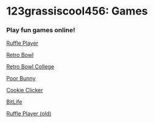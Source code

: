 <h1>123grassiscool456: Games</h1>
<h3>Play fun games online!</h3>
<p1></p>
<a href="https://123grassiscool456.github.io/ruffleplayer">Ruffle Player</a>
<p1></p>
<a href="https://123grassiscool456.github.io/retrobowl">Retro Bowl</a>
<p1></p>
<a href="https://123grassiscool456.github.io/retrobowlcollege">Retro Bowl College</a>
<p1></p>
<a href="https://123grassiscool456.github.io/poorbunny">Poor Bunny</a>
<p1></p>
<a href="https://123grassiscool456.github.io/cookieclicker">Cookie Clicker</a>
<p1></p>
<a href="https://123grassiscool456.github.io/bitlife">BitLife</a>
<p1></p>
<a href="https://123grassiscool456.github.io/ruffleplayer-old">Ruffle Player (old)</a>
